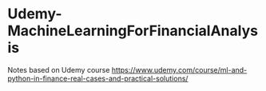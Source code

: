# Udemy-MachineLearningForFinancialAnalysis
Notes based on Udemy course https://www.udemy.com/course/ml-and-python-in-finance-real-cases-and-practical-solutions/
